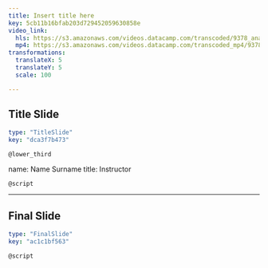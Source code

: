 ```yaml
---
title: Insert title here
key: 5cb11b16bfab203d729452059630858e
video_link:
  hls: https://s3.amazonaws.com/videos.datacamp.com/transcoded/9378_analyzing_social_media_data_in_python/v1/hls-9378_ch4_4.master.m3u8
  mp4: https://s3.amazonaws.com/videos.datacamp.com/transcoded_mp4/9378_analyzing_social_media_data_in_python/v1/9378_ch4_4.mp4
transformations:
  translateX: 5
  translateY: 5
  scale: 100

---
```

## Title Slide

```yaml
type: "TitleSlide"
key: "dca3f7b473"
```

`@lower_third`

name: Name Surname
title: Instructor


`@script`



---
## Final Slide

```yaml
type: "FinalSlide"
key: "ac1c1bf563"
```

`@script`


